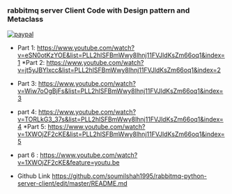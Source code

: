 ### rabbitmq server Client Code with Design pattern and Metaclass 

[![paypal](https://www.paypalobjects.com/en_US/i/btn/btn_donateCC_LG.gif)](https://www.paypal.me/soumilshah1995)


* Part 1: https://www.youtube.com/watch?v=eSN0otKzYOE&list=PLL2hlSFBmWwy8lhnj11FVJldKsZm66oq1&index=1
*Part 2: https://www.youtube.com/watch?v=jt5yJBYlxcc&list=PLL2hlSFBmWwy8lhnj11FVJldKsZm66oq1&index=2
* Part 3: https://www.youtube.com/watch?v=Wiw7oOgBjFs&list=PLL2hlSFBmWwy8lhnj11FVJldKsZm66oq1&index=3
* part 4: https://www.youtube.com/watch?v=TORLkG3_37s&list=PLL2hlSFBmWwy8lhnj11FVJldKsZm66oq1&index=4
*Part 5: https://www.youtube.com/watch?v=1XWOjZF2cKE&list=PLL2hlSFBmWwy8lhnj11FVJldKsZm66oq1&index=5
* part 6 : https://www.youtube.com/watch?v=1XWOjZF2cKE&feature=youtu.be

* Github Link https://github.com/soumilshah1995/rabbitmq-python-server-client/edit/master/README.md
